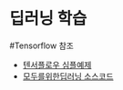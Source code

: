 # 딥러닝 학습



#Tensorflow 참조

- [텐서플로우 심플예제](https://github.com/boojongmin/TensorFlow-Tutorials)
- [모두를위한딥러닝 소스코드](https://github.com/boojongmin/TensorFlow-ML-Exercises)
